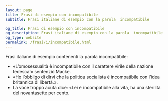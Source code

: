 ```yaml
---
layout: page
title: Frasi di esempio con incompatibile 
subtitle: Frasi italiane di esempio con la parola  incompatibile

og_title: Frasi di esempio con incompatibile 
og_description: Frasi italiane di esempio con la parola  incompatibile
og_type: website
permalink: /frasi/i/incompatibile.html
---
```


Frasi italiane di esempio contenenti la parola incompatibile:


- «L’omosessualità è incompatibile con il carattere virile della nazione tedesca!» sentenziò Macke.
- «Ho l’obbligo di dirvi che la politica socialista è incompatibile con l’idea britannica di libertà.».
- La voce troppo acuta dice: «Lei è incompatibile alla vita, ha una sterilità del novantasette per cento.
